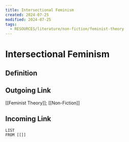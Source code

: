 ```yaml
---
title: Intersectional Feminism
created: 2024-07-25
modified: 2024-07-25
tags:
  - RESOURCES/literature/non-fiction/feminist-theory
---
```

# Intersectional Feminism
## Definition

## Outgoing Link
[[Feminist Theory]]; [[Non-Fiction]]
## Incoming Link
```dataview
LIST
FROM [[]]
```
